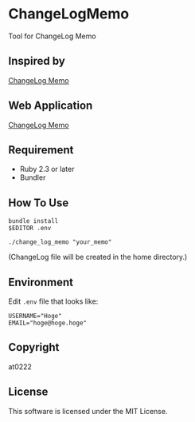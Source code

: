 # ChangeLogMemo

Tool for ChangeLog Memo

## Inspired by
[ChangeLog Memo](http://0xcc.net/unimag/1/)

## Web Application
[ChangeLog Memo](https://changelog-memo.herokuapp.com/)

## Requirement
- Ruby 2.3 or later
- Bundler

## How To Use

```
bundle install
$EDITOR .env

./change_log_memo "your_memo"
```
(ChangeLog file will be created in the home directory.)


## Environment

Edit `.env` file that looks like:

```
USERNAME="Hoge"
EMAIL="hoge@hoge.hoge"
```

## Copyright

at0222

## License

This software is licensed under the MIT License.
